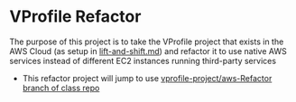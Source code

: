 # VProfile Refactor

The purpose of this project is to take the VProfile project that exists in the AWS Cloud (as setup in [lift-and-shift.md](lift-and-shift.md)) and refactor it to use native AWS services instead of different EC2 instances running third-party services

- This refactor project will jump to use [vprofile-project/aws-Refactor branch of class repo](https://github.com/devopshydclub/vprofile-project/tree/aws-Refactor)
